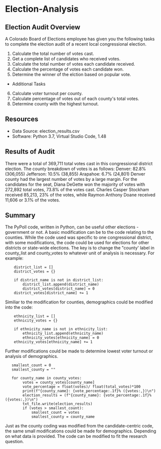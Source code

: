 # Election-Analysis
## Election Audit Overview
A Colorado Board of Elections employee has given you the following tasks to complete the election audit of a recent local congressional election.

1. Calculate the total number of votes cast.
2. Get a complete list of candidates who received votes.
3. Calculate the total number of votes each candidate received.
4. Calculate the percentage of votes each candidate won.
5. Determine the winner of the elction based on popular vote.
- Additional Tasks
6. Calculate voter turnout per county.
7. Calculate percentage of votes out of each county's total votes.
8. Determine county with the highest turnout.

## Resources
- Data Source: election_results.csv
- Software: Python 3.7, Virtual Studio Code, 1.48

## Results of Audit
 There were a total of 369,711 total votes cast in this congressional district election. 
The county breakdown of votes is as follows:
  Denver: 82.8% (306,055)
  Jefferson: 10.5% (38,855)
  Arapahoe: 6.7% (24,801)
Denver county had the largest number of votes by a large margin.
For the candidates for the seat, Diana DeGette won the majority of votes with 272,892 total votes, 73.8% of the votes cast.  Charles Casper Stockham received 85,213, 23% of the votes, while Raymon Anthony Doane received 11,606 or 3.1% of the votes.

## Summary
The PyPoll code, written in Python, can be useful other elections - government or not.  A basic modification can be to the code relating to the counties.  While the code used was specific to one congressional district, with some modifications, the code could be used for elections for other districts or state-wide elections.  The key is to change the "county' label in county_list and county_votes to whatever unit of analysis is necessary.  For example:

        district_list = []
        district_votes = {}
       
        if district_name is not in district_list:
            district_list.append(district_name)
            district_votes[district_name] = 0
        district_votes[district_name] += 1
        
Similiar to the modification for counties, demographics could be modified into the code:

        ethnicity_list = []
        ethnicity_votes = {}
        
        if ethnicity_name is not in ethnicity_list:
            ethnicity_list.append(ethnicity_name)
            ethnicity_votes[ethnicity_name] = 0
        ethnicity_votes[ethnicity_name] += 1
       
Further modifications could be made to determine lowest voter turnout or analysis of demographics.  
       
       smallest_count = 0
       smallest_county = ""
       
       for county_name in county_votes:
            votes = county_votes[county_name]
            vote_percentage = float(votes)/ float(total_votes)*100
            print(f"{county_name}: {vote_percentage:.1f}% ({votes:,})\n")
            election_results = (f"{county_name}: {vote_percentage:.1f}% ({votes:,})\n")
            txt_file.write(election_results)
            if (votes > smallest_count):
                smallest_count = votes
                smallest_county = county_name

Just as the county coding was modified from the candidate-centric code, the same small modifications could be made for demographics.  Depending on what data is provided.  The code can be modified to fit the research question.
